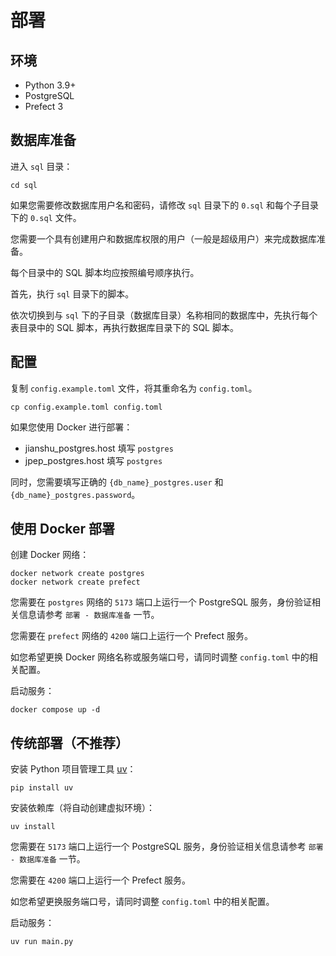 # 部署

## 环境

- Python 3.9+
- PostgreSQL
- Prefect 3

## 数据库准备

进入 `sql` 目录：

```shell
cd sql
```

如果您需要修改数据库用户名和密码，请修改 `sql` 目录下的 `0.sql` 和每个子目录下的 `0.sql` 文件。

您需要一个具有创建用户和数据库权限的用户（一般是超级用户）来完成数据库准备。

每个目录中的 SQL 脚本均应按照编号顺序执行。

首先，执行 `sql` 目录下的脚本。

依次切换到与 `sql` 下的子目录（数据库目录）名称相同的数据库中，先执行每个表目录中的 SQL 脚本，再执行数据库目录下的 SQL 脚本。

## 配置

复制 `config.example.toml` 文件，将其重命名为 `config.toml`。

```shell
cp config.example.toml config.toml
```

如果您使用 Docker 进行部署：

- jianshu_postgres.host 填写 `postgres`
- jpep_postgres.host 填写 `postgres`

同时，您需要填写正确的 `{db_name}_postgres.user` 和 `{db_name}_postgres.password`。

## 使用 Docker 部署

创建 Docker 网络：

```shell
docker network create postgres
docker network create prefect
```

您需要在 `postgres` 网络的 `5173` 端口上运行一个 PostgreSQL 服务，身份验证相关信息请参考 `部署 - 数据库准备` 一节。

您需要在 `prefect` 网络的 `4200` 端口上运行一个 Prefect 服务。

如您希望更换 Docker 网络名称或服务端口号，请同时调整 `config.toml` 中的相关配置。

启动服务：

```shell
docker compose up -d
```

## 传统部署（不推荐）

安装 Python 项目管理工具 [uv](https://github.com/astral-sh/uv)：

```shell
pip install uv
```

安装依赖库（将自动创建虚拟环境）：

```shell
uv install
```

您需要在 `5173` 端口上运行一个 PostgreSQL 服务，身份验证相关信息请参考 `部署 - 数据库准备` 一节。

您需要在 `4200` 端口上运行一个 Prefect 服务。

如您希望更换服务端口号，请同时调整 `config.toml` 中的相关配置。

启动服务：

```shell
uv run main.py
```

